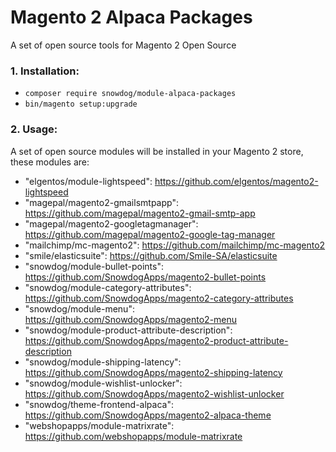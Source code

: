 # Magento 2 Alpaca Packages

A set of open source tools for Magento 2 Open Source

### 1. Installation:

* `composer require snowdog/module-alpaca-packages`
* `bin/magento setup:upgrade`

### 2. Usage:

A set of open source modules will be installed in your Magento 2 store, these modules are:

- "elgentos/module-lightspeed": https://github.com/elgentos/magento2-lightspeed
- "magepal/magento2-gmailsmtpapp": https://github.com/magepal/magento2-gmail-smtp-app
- "magepal/magento2-googletagmanager": https://github.com/magepal/magento2-google-tag-manager
- "mailchimp/mc-magento2": https://github.com/mailchimp/mc-magento2
- "smile/elasticsuite": https://github.com/Smile-SA/elasticsuite
- "snowdog/module-bullet-points": https://github.com/SnowdogApps/magento2-bullet-points
- "snowdog/module-category-attributes": https://github.com/SnowdogApps/magento2-category-attributes
- "snowdog/module-menu": https://github.com/SnowdogApps/magento2-menu
- "snowdog/module-product-attribute-description": https://github.com/SnowdogApps/magento2-product-attribute-description
- "snowdog/module-shipping-latency": https://github.com/SnowdogApps/magento2-shipping-latency
- "snowdog/module-wishlist-unlocker": https://github.com/SnowdogApps/magento2-wishlist-unlocker
- "snowdog/theme-frontend-alpaca": https://github.com/SnowdogApps/magento2-alpaca-theme
- "webshopapps/module-matrixrate": https://github.com/webshopapps/module-matrixrate
